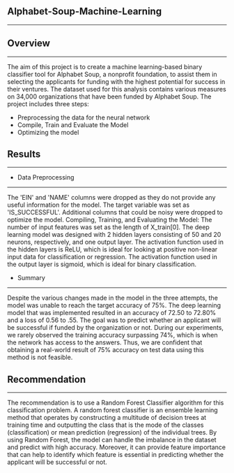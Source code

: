 ## Alphabet-Soup-Machine-Learning
------------------------------------


## Overview
--------------------
The aim of this project is to create a machine learning-based binary classifier tool for Alphabet Soup, a nonprofit foundation, to assist them in selecting the applicants for funding with the highest potential for success in their ventures. The dataset used for this analysis contains various measures on 34,000 organizations that have been funded by Alphabet Soup. The project includes three steps:

- Preprocessing the data for the neural network
- Compile, Train and Evaluate the Model
- Optimizing the model

## Results
--------------------

- Data Preprocessing
-----------------------

The 'EIN' and 'NAME' columns were dropped as they do not provide any useful information for the model.
The target variable was set as 'IS_SUCCESSFUL'.
Additional columns that could be noisy were dropped to optimize the model.
Compiling, Training, and Evaluating the Model:
The number of input features was set as the length of X_train[0].
The deep learning model was designed with 2 hidden layers consisting of 50 and 20 neurons, respectively, and one output layer.
The activation function used in the hidden layers is ReLU, which is ideal for looking at positive non-linear input data for classification or regression.
The activation function used in the output layer is sigmoid, which is ideal for binary classification.

- Summary
-------------------

Despite the various changes made in the model in the three attempts, the model was unable to reach the target accuracy of 75%. The deep learning model that was implemented resulted in an accuracy of 72.50 to 72.80% and a loss of 0.56 to .55. The goal was to predict whether an applicant will be successful if funded by the organization or not. During our experiments, we rarely observed the training accuracy surpassing 74%, which is when the network has access to the answers. Thus, we are confident that obtaining a real-world result of 75% accuracy on test data using this method is not feasible.

## Recommendation
-------------------

The recommendation is to use a Random Forest Classifier algorithm for this classification problem. A random forest classifier is an ensemble learning method that operates by constructing a multitude of decision trees at training time and outputting the class that is the mode of the classes (classification) or mean prediction (regression) of the individual trees. By using Random Forest, the model can handle the imbalance in the dataset and predict with high accuracy. Moreover, it can provide feature importance that can help to identify which feature is essential in predicting whether the applicant will be successful or not.